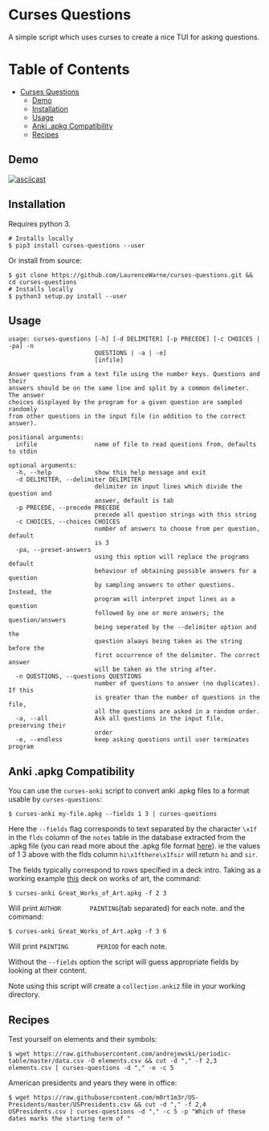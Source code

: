 # Curses Questions

A simple script which uses curses to create a nice TUI for asking questions.


Table of Contents
=================

   * [Curses Questions](#curses-questions)
      * [Demo](#demo)
      * [Installation](#installation)
      * [Usage](#usage)
      * [Anki .apkg Compatibility](#anki-apkg-compatibility)
      * [Recipes](#recipes)

## Demo

[![asciicast](https://asciinema.org/a/VM1Gx7rwbmdSP1vFbd5HecPtx.svg)](https://asciinema.org/a/VM1Gx7rwbmdSP1vFbd5HecPtx)

## Installation

Requires python 3.

```
# Installs locally
$ pip3 install curses-questions --user
```

Or install from source:

```
$ git clone https://github.com/LaurenceWarne/curses-questions.git && cd curses-questions
# Installs locally
$ python3 setup.py install --user
```

## Usage

```
usage: curses-questions [-h] [-d DELIMITER] [-p PRECEDE] [-c CHOICES | -pa] -n
                        QUESTIONS | -a | -e]
                        [infile]

Answer questions from a text file using the number keys. Questions and their
answers should be on the same line and split by a common delimeter. The answer
choices displayed by the program for a given question are sampled randomly
from other questions in the input file (in addition to the correct answer).

positional arguments:
  infile                name of file to read questions from, defaults to stdin

optional arguments:
  -h, --help            show this help message and exit
  -d DELIMITER, --delimiter DELIMITER
                        delimiter in input lines which divide the question and
                        answer, default is tab
  -p PRECEDE, --precede PRECEDE
                        precede all question strings with this string
  -c CHOICES, --choices CHOICES
                        number of answers to choose from per question, default
                        is 3
  -pa, --preset-answers
                        using this option will replace the programs default
                        behaviour of obtaining possible answers for a question
                        by sampling answers to other questions. Instead, the
                        program will interpret input lines as a question
                        followed by one or more answers; the question/answers
                        being seperated by the --delimiter option and the
                        question always being taken as the string before the
                        first occurrence of the delimiter. The correct answer
                        will be taken as the string after.
  -n QUESTIONS, --questions QUESTIONS
                        number of questions to answer (no duplicates). If this
                        is greater than the number of questions in the file,
                        all the questions are asked in a random order.
  -a, --all             Ask all questions in the input file, preserving their
                        order
  -e, --endless         keep asking questions until user terminates program
```

## Anki .apkg Compatibility

You can use the ```curses-anki``` script to convert anki .apkg files to a format usable by ```curses-questions```:
```
$ curses-anki my-file.apkg --fields 1 3 | curses-questions
```
Here the ```--fields``` flag corresponds to text separated by the character ```\x1f``` in the ```flds``` column of the ```notes``` table in the database extracted from the .apkg file (you can read more about the .apkg file format [here](https://decks.fandom.com/wiki/Anki_APKG_format_documentation)). ie the values of 1 3 above with the flds column ```hi\x1fthere\x1fsir``` will return ```hi``` and ```sir```.

The fields typically correspond to rows specified in a deck intro. Taking as a working example [this](https://ankiweb.net/shared/info/685421036) deck on works of art, the command:
```
$ curses-anki Great_Works_of_Art.apkg -f 2 3
```
Will print ```AUTHOR        PAINTING```(tab separated) for each note. and the command:
```
$ curses-anki Great_Works_of_Art.apkg -f 3 6
```
Will print ```PAINTING        PERIOD``` for each note.

Without the ```--fields``` option the script will guess appropriate fields by looking at their content.

Note using this script will create a ```collection.anki2``` file in your working directory.


## Recipes

Test yourself on elements and their symbols:
```
$ wget https://raw.githubusercontent.com/andrejewski/periodic-table/master/data.csv -O elements.csv && cut -d "," -f 2,3 elements.csv | curses-questions -d "," -e -c 5
```

American presidents and years they were in office:
```
$ wget https://raw.githubusercontent.com/m0rt1m3r/US-Presidents/master/USPresidents.csv && cut -d "," -f 2,4 USPresidents.csv | curses-questions -d "," -c 5 -p "Which of these dates marks the starting term of "

```

